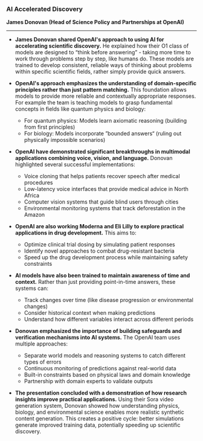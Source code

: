 ### AI Accelerated Discovery

**James Donovan (Head of Science Policy and Partnerships at OpenAI)**

***

* **James Donovan shared OpenAI's approach to using AI for accelerating scientific discovery.** He explained how their O1 class of models are designed to “think before answering” - taking more time to work through problems step by step, like humans do. These models are trained to develop consistent, reliable ways of thinking about problems within specific scientific fields, rather simply provide quick answers.

* **OpenAI's approach emphasizes the understanding of domain-specific principles rather than just pattern matching.** This foundation allows models to provide more reliable and contextually appropriate responses. For example the team is teaching models to grasp fundamental concepts in fields like quantum physics and biology:
  - For quantum physics: Models learn axiomatic reasoning (building from first principles)
  - For biology: Models incorporate ”bounded answers“ (ruling out physically impossible scenarios)

* **OpenAI have demonstrated significant breakthroughs in multimodal applications combining voice, vision, and language.** Donovan highlighted several successful implementations:
  - Voice cloning that helps patients recover speech after medical procedures
  - Low-latency voice interfaces that provide medical advice in North Africa
  - Computer vision systems that guide blind users through cities
  - Environmental monitoring systems that track deforestation in the Amazon

* **OpenAI are also working Moderna and Eli Lilly to explore practical applications in drug development.** This aims to:
  - Optimize clinical trial dosing by simulating patient responses
  - Identify novel approaches to combat drug-resistant bacteria
  - Speed up the drug development process while maintaining safety constraints

* **AI models have also been trained to maintain awareness of time and context.** Rather than just providing point-in-time answers, these systems can:
  - Track changes over time (like disease progression or environmental changes)
  - Consider historical context when making predictions
  - Understand how different variables interact across different periods

* **Donovan emphasized the importance of building safeguards and verification mechanisms into AI systems.** The OpenAI team uses multiple approaches:
  - Separate world models and reasoning systems to catch different types of errors
  - Continuous monitoring of predictions against real-world data
  - Built-in constraints based on physical laws and domain knowledge
  - Partnership with domain experts to validate outputs

* **The presentation concluded with a demonstration of how research insights improve practical applications.** Using their Sora video generation system, Donovan showed how understanding physics, biology, and environmental science enables more realistic synthetic content generation. This creates a positive cycle: better simulations generate improved training data, potentially speeding up scientific discovery.


